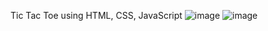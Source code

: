 Tic Tac Toe using HTML, CSS, JavaScript
![image](https://github.com/minalvaghela/Tic-Tac-Toe/assets/109900024/011da562-6b60-42be-bffd-6aeef9f542c5)
![image](https://github.com/minalvaghela/Tic-Tac-Toe/assets/109900024/42df9b44-6911-452b-84e1-7203093dabf4)
